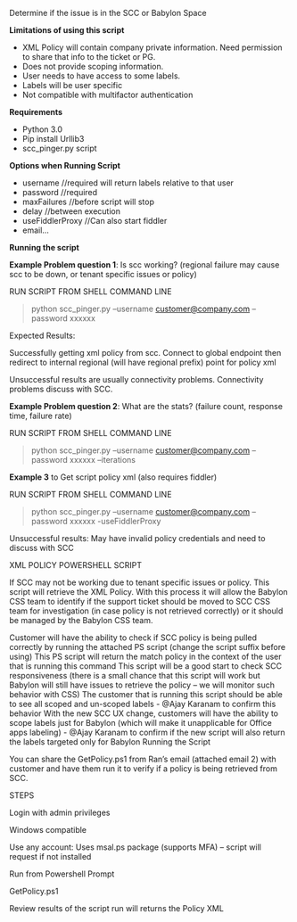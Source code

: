 Determine if the issue is in the SCC or Babylon Space

**Limitations of using this script**
- XML Policy will contain company private information.  Need permission to share that info to the ticket or PG. 
- Does not provide scoping information. 
- User needs to have access to some labels. 
- Labels will be user specific
- Not compatible with multifactor authentication  

**Requirements**
- Python 3.0 
- Pip install Urllib3 
- scc_pinger.py script

**Options when Running Script**
- username //required will return labels relative to that user 
- password //required 
- maxFailures //before script will stop 
- delay //between execution 
- useFiddlerProxy //Can also start fiddler  
- email… 

**Running the script**

**Example Problem question 1**: Is scc working? (regional failure may cause scc to be down, or tenant specific issues or policy) 

RUN SCRIPT FROM SHELL COMMAND LINE
>python scc_pinger.py –username customer@company.com –password xxxxxx 

Expected Results: 

Successfully getting xml policy from scc.  Connect to global endpoint then redirect to internal regional (will have regional prefix) point for policy xml 

Unsuccessful results are usually connectivity problems.  Connectivity problems discuss with SCC. 

**Example Problem question 2**: What are the stats? (failure count, response time, failure rate)

RUN SCRIPT FROM SHELL COMMAND LINE 
>python scc_pinger.py –username customer@company.com –password xxxxxx –iterations 

**Example 3** to Get script policy xml (also requires fiddler) 

RUN SCRIPT FROM SHELL COMMAND LINE
>python scc_pinger.py –username customer@company.com –password xxxxxx -useFiddlerProxy 

Unsuccessful results: May have invalid policy credentials and need to discuss with SCC 

 

XML POLICY POWERSHELL SCRIPT

If SCC may not be working due to tenant specific issues or policy. This script will retrieve the XML Policy. With this process it will allow the Babylon CSS team to identify if the support ticket should be moved to SCC CSS team for investigation (in case policy is not retrieved correctly) or it should be managed by the Babylon CSS team.

Customer will have the ability to check if SCC policy is being pulled correctly by running the attached PS script (change the script suffix before using)
This PS script will return the match policy in the context of the user that is running this command
This script will be a good start to check SCC responsiveness (there is a small chance that this script will work but Babylon will still have issues to retrieve the policy – we will monitor such behavior with CSS)
The customer that is running this script should be able to see all scoped and un-scoped labels - @Ajay Karanam to confirm this behavior
With the new SCC UX change, customers will have the ability to scope labels just for Babylon (which will make it unapplicable for Office apps labeling) - @Ajay Karanam to confirm if the new script will also return the labels targeted only for Babylon
Running the Script

You can share the GetPolicy.ps1 from Ran’s email (attached email 2) with customer and have them run it to verify if a policy is being retrieved from SCC.

STEPS

Login with admin privileges

Windows compatible

Use any account: Uses msal.ps package (supports MFA) – script will request if not installed

Run from Powershell Prompt

GetPolicy.ps1

Review results of the script run will returns the Policy XML

